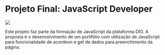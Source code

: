 # Projeto Final: JavaScript Developer

![]('./src/images/javascript-developer.png')

Este projeto faz parte da formação de JavaScript da plataforma DIO.
A proposta é o desenvolvimento de um portifólio com utilização de JavaScript para funcionalidade de acordeon e get de dados para preenchimento da página.
